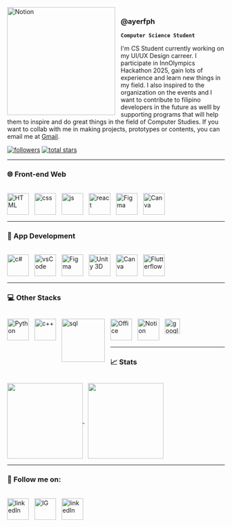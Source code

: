 <img align="left" alt="Notion" width="250px" style="padding-right:10px;" src="https://github.com/user-attachments/assets/b874e484-949f-49d3-bafd-3c6f7bf6cbd9"/>

<h3>@ayerfph</h3>

**`Computer Science Student`**

I'm CS Student currently working on my UI/UX Design carreer. I participate in InnOlympics Hackathon 2025, gain lots of experience and learn new things in my field. I also inspired to the organization on the events and I want to contribute to filipino developers in the future as welll by supporting programs that will help them to inspire and do great things in the field of Computer Studies. If you want to collab with me in making projects, prototypes or contents, you can email me at <a href="https://mail.google.com/mail/u/0/?fs=1&tf=cm&source=mailto&to=jettayam01122@gmail.com">Gmail</a>.

   <p align="left">
      <a href="https://github.com/ayerfph?tab=followers">
         <img alt="followers" title="Follow me on Github" src="https://custom-icon-badges.demolab.com/github/followers/ayerfph?color=236ad3&labelColor=1155ba&style=for-the-badge&logo=person-add&label=Follow&logoColor=white"/></a>
      <a href="https://github.com/ayerfph?tab=repositories&sort=stargazers">
         <img alt="total stars" title="Total stars on GitHub" src="https://custom-icon-badges.demolab.com/github/stars/ayerfph?color=55960c&style=for-the-badge&labelColor=488207&logo=star"/></a>
   </p>

   ---
   
   ### 🌐 Front-end Web
   </br>
  
   <img align="left" alt="HTML" width="50px" style="padding-right:10px;" src="https://github.com/user-attachments/assets/795687e4-95e4-4138-aa06-0e48a9c9473a"/>
   <img align="left" alt="css" width="50px" style="padding-right:10px;" src="https://github.com/user-attachments/assets/d53a69fc-e55c-4e81-bbc7-c541af3d9e96"/>
   <img align="left" alt="js" width="50px" style="padding-right:10px;" src="https://github.com/user-attachments/assets/e5c51961-4408-482f-bd3e-5f9a1ad182ac"/>
   <img align="left" alt="react" width="50px" style="padding-right:10px;" src="https://github.com/user-attachments/assets/84ca102f-0cc9-46aa-ba50-d8f03d970693"/>
   <img align="left" alt="Figma" width="50px" style="padding-right:10px;" src="https://github.com/user-attachments/assets/f6c03e19-019e-4cbd-83b7-31d37458b576"/>
   <img align="left" alt="Canva" width="50px" style="padding-right:10px;" src="https://github.com/user-attachments/assets/550b456f-0029-4178-8875-db0c4e7f6f85"/></br></br></br>

---

   ### 📱 App Development
   </br>
  
   <img align="left" alt="c#" width="50px" style="padding-right:10px; margin-bottom:10px" src="https://github.com/user-attachments/assets/189c0bc1-d45e-425c-9367-02d40021d949"/>
   <img align="left" alt="vsCode" width="50px" style="padding-right:10px;" src="https://github.com/user-attachments/assets/ffaeb911-9ec5-445f-8d13-4f9ef4089c67"/>
   <img align="left" alt="Figma" width="50px" style="padding-right:10px;" src="https://github.com/user-attachments/assets/f6c03e19-019e-4cbd-83b7-31d37458b576"/>
   <img align="left" alt="Unity 3D" width="50px" style="padding-right:10px;" src="https://github.com/user-attachments/assets/e700edd6-b6aa-4f7f-8ac3-697e72346944"/>
   <img align="left" alt="Canva" width="50px" style="padding-right:10px;" src="https://github.com/user-attachments/assets/550b456f-0029-4178-8875-db0c4e7f6f85"/>
   <img align="left" alt="Flutterflow" width="50px" style="padding-right:10px;" src="https://github.com/user-attachments/assets/a1d815a4-5c28-4fb9-8a8a-de75f79343e0"/></br></br></br>
   
---

   ### 💻 Other Stacks
   </br>
  
   <img align="left" alt="Python" width="50px" style="padding-right:10px;" src="https://github.com/user-attachments/assets/79afd7f7-9696-41b7-acd1-bc880812a1b1"/>
   <img align="left" alt="c++" width="50px" style="padding-right:10px; margin-bottom:10px" src="https://github.com/user-attachments/assets/a9b95dc8-3995-4e46-9163-f906a81d56a8"/>
   <img align="left" alt="sql" width="100px" style="padding-right:10px;" src="https://github.com/user-attachments/assets/74739573-b04b-49d5-b2b9-8712e69b25a1"/>
   <img align="left" alt="Office" width="50px" style="padding-right:10px;" src="https://github.com/user-attachments/assets/ca165edf-cab2-4604-b6ce-8f6b3b090537"/>
   <img align="left" alt="Notion" width="50px" style="padding-right:10px;" src="https://github.com/user-attachments/assets/c077d93d-cceb-48aa-9453-7442d5ee97c6"/>
   <img align="left" alt="googleSite" width="35px" style="padding-right:10px;" src="https://github.com/user-attachments/assets/6438b6b6-38df-47f7-930a-cb12f80b97de"/></br></br></br>

---


### 📈 Stats
</br>

<a href="https://github.com/ayerfph/github-readme-stats">
   <picture>
     <source
       srcset="https://github-readme-stats.vercel.app/api?username=ayerfph&show_icons=true&theme=dark&layout=compact&langs_count=8&card_width=320"
       media="(prefers-color-scheme: dark)"
     />
     <source
       srcset="https://github-readme-stats.vercel.app/api?username=ayerfph&show_icons=true&layout=compact&langs_count=8&card_width=320"
       media="(prefers-color-scheme: light), (prefers-color-scheme: no-preference)"
     />
     <img height=175 align="center" src="https://github-readme-stats.vercel.app/api?username=ayerfph&show_icons=true" />
   </picture>
</a> 

<span> 
   &nbsp;
</span>

<a href="https://github.com/ayerfph/convoychat">
   <picture>
     <source
       srcset="https://github-readme-stats.vercel.app/api/top-langs?username=ayerfph&show_icons=true&theme=dark&layout=compact&langs_count=8&card_width=320"
       media="(prefers-color-scheme: dark)"
     />
     <source
       srcset="https://github-readme-stats.vercel.app/api/top-langs?username=ayerfph&show_icons=true&layout=compact&langs_count=8&card_width=320"
       media="(prefers-color-scheme: light), (prefers-color-scheme: no-preference)"
     />
     <img height=175 align="center" src="https://github-readme-stats.vercel.app/api?username=anuraghazra&show_icons=true" />
   </picture>
</a>


</br>

---

### 🪪 Follow me on:
</br>
<a href="https://www.linkedin.com/in/john-emmanuel-tayam-401b10300/">
   <img align="left" alt="linkedIn" width="50px" style="padding-right:10px;" src="https://github.com/user-attachments/assets/79f81980-e99a-4e49-8b88-3ada45eadcac"/>
</a>
<a href="https://www.instagram.com/ayerfph/">
   <img align="left" alt="IG" width="50px" style="padding-right:10px;" src="https://github.com/user-attachments/assets/c92ca608-d6cb-4a54-a6f4-b3377be570c4"/>
</a>
<a href="https://like-peony-ea1.notion.site/JOHN-EMMANUEL-TAYAM-17add104e37f819a9f2ad1b034d08852?pvs=74">
   <img align="left" alt="linkedIn" width="50px" style="padding-right:10px;" src="https://github.com/user-attachments/assets/c077d93d-cceb-48aa-9453-7442d5ee97c6"/>
</a>
